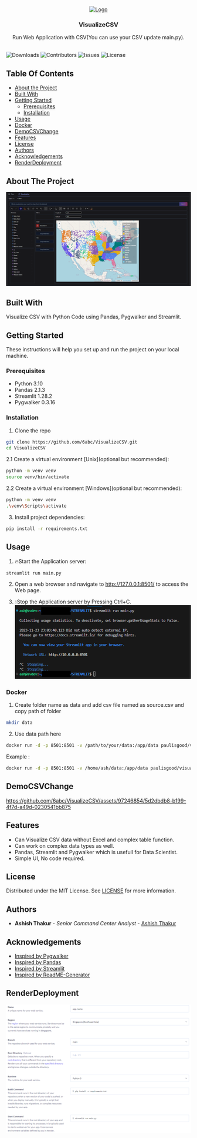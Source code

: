 <br/>
<p align="center">
  <a href="https://github.com/6abc/ERROR_PROOF_DJANGO_GET_POST">
    <img src="https://avatars.githubusercontent.com/u/97246854?v=4" alt="Logo" width="80" height="80">
  </a>

  <h3 align="center">VisualizeCSV</h3>

  <p align="center">
    Run Web Application with CSV(You can use your CSV update main.py).
    <br/>
    <br/>
  </p>
</p>

![Downloads](https://img.shields.io/github/downloads/6abc/VisualizeCSV/total) ![Contributors](https://img.shields.io/github/contributors/6abc/VisualizeCSV?color=dark-green) ![Issues](https://img.shields.io/github/issues/6abc/VisualizeCSV) ![License](https://img.shields.io/github/license/6abc/VisualizeCSV) 

## Table Of Contents

* [About the Project](#about-the-project)
* [Built With](#built-with)
* [Getting Started](#getting-started)
  * [Prerequisites](#prerequisites)
  * [Installation](#installation)
* [Usage](#usage)
* [Docker](#Docker)
* [DemoCSVChange](#DemoCSVChange)
* [Features](#Features)
* [License](#license)
* [Authors](#authors)
* [Acknowledgements](#acknowledgements)
* [RenderDeployment](#RenderDeployment)


## About The Project

![Screen Shot](https://raw.githubusercontent.com/6abc/VisualizeCSV/main/img/steamlitgeo.png)

## Built With

Visualize CSV with Python Code using Pandas, Pygwalker and Streamlit.

## Getting Started

These instructions will help you set up and run the project on your local machine.

### Prerequisites

* Python 3.10
* Pandas 2.1.3
* Streamlit 1.28.2
* Pygwalker 0.3.16

### Installation

1. Clone the repo

```sh
git clone https://github.com/6abc/VisualizeCSV.git
cd VisualizeCSV
```

2.1 Create a virtual environment [Unix](optional but recommended):

```sh
python -m venv venv
source venv/bin/activate
```

2.2 Create a virtual environment [Windows](optional but recommended):

```sh
python -m venv venv
.\venv\Scripts\activate
```

3. Install project dependencies:
```sh
pip install -r requirements.txt
```

## Usage

1. 🔥Start the Application server:
```sh
streamlit run main.py
```
2. Open a web browser and navigate to http://127.0.0.1:8501/ to access the Web page.

3. 💧Stop the Application server by Pressing Ctrl+C.
![Screen Shot](https://raw.githubusercontent.com/6abc/VisualizeCSV/main/img/stop.png)

### Docker

1. Create folder name as data and add csv file named as source.csv and copy path of folder

```sh
mkdir data
```

2. Use data path here
```sh
docker run -d -p 8501:8501 -v /path/to/your/data:/app/data paulisgood/visualizecsv:latest
```

Example :
```sh
docker run -d -p 8501:8501 -v /home/ash/data:/app/data paulisgood/visualizecsv:latest
```

## DemoCSVChange
https://github.com/6abc/VisualizeCSV/assets/97246854/5d2dbdb8-b199-4f7d-a49d-0230541bb875

## Features
* Can Visualize CSV data without Excel and complex table function.
* Can work on complex data types as well.
* Pandas, Streamlit and Pygwalker which is usefull for Data Scientist.
* Simple UI, No code required.

## License

Distributed under the MIT License. See [LICENSE](https://github.com/6abc/VisualizeCSV/blob/main/LICENSE) for more information.

## Authors

* **Ashish Thakur** - *Senior Command Center Analyst* - [Ashish Thakur](https://github.com/6abc)

## Acknowledgements
* [Inspired by Pygwalker](https://github.com/Kanaries/pygwalker/releases)
* [Inspired by Pandas](https://github.com/pandas-dev/pandas/releases)
* [Inspired by Streamlit](https://github.com/streamlit/streamlit/releases)
* [Inspired by ReadME-Generator](https://readme.shaankhan.dev/)

## RenderDeployment
![Screen Shot](https://raw.githubusercontent.com/6abc/VisualizeCSV/main/img/render_deploy.png)

